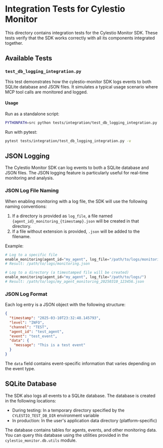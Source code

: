 # Integration Tests for Cylestio Monitor

This directory contains integration tests for the Cylestio Monitor SDK. These tests verify that the SDK works correctly with all its components integrated together.

## Available Tests

### `test_db_logging_integration.py`

This test demonstrates how the cylestio-monitor SDK logs events to both SQLite database and JSON files. It simulates a typical usage scenario where MCP tool calls are monitored and logged.

#### Usage

Run as a standalone script:
```bash
PYTHONPATH=src python tests/integration/test_db_logging_integration.py
```

Run with pytest:
```bash
pytest tests/integration/test_db_logging_integration.py -v
```

## JSON Logging

The Cylestio Monitor SDK can log events to both a SQLite database and JSON files. The JSON logging feature is particularly useful for real-time monitoring and analysis.

### JSON Log File Naming

When enabling monitoring with a log file, the SDK will use the following naming conventions:

1. If a directory is provided as `log_file`, a file named `{agent_id}_monitoring_{timestamp}.json` will be created in that directory.
2. If a file without extension is provided, `.json` will be added to the filename.

Example:
```python
# Log to a specific file
enable_monitoring(agent_id="my_agent", log_file="/path/to/logs/monitoring.json")
# Result: /path/to/logs/monitoring.json

# Log to a directory (a timestamped file will be created)
enable_monitoring(agent_id="my_agent", log_file="/path/to/logs/")
# Result: /path/to/logs/my_agent_monitoring_20250310_123456.json
```

### JSON Log Format

Each log entry is a JSON object with the following structure:

```json
{
  "timestamp": "2025-03-10T23:32:48.145793",
  "level": "INFO",
  "channel": "TEST",
  "agent_id": "test_agent",
  "event": "test_event",
  "data": {
    "message": "This is a test event"
  }
}
```

The `data` field contains event-specific information that varies depending on the event type.

## SQLite Database

The SDK also logs all events to a SQLite database. The database is created in the following locations:

- During testing: In a temporary directory specified by the `CYLESTIO_TEST_DB_DIR` environment variable
- In production: In the user's application data directory (platform-specific)

The database contains tables for agents, events, and other monitoring data. You can query this database using the utilities provided in the `cylestio_monitor.db.utils` module. 